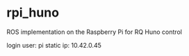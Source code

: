 # rpi_huno
ROS implementation on the Raspberry Pi for RQ Huno control

login user: pi
static ip: 10.42.0.45

